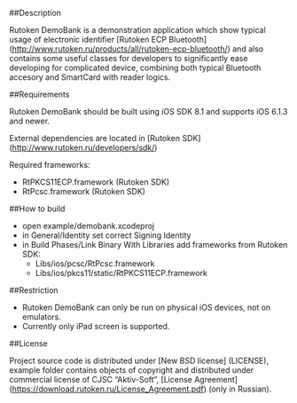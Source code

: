 ##Description

Rutoken DemoBank is a demonstration application which show typical usage of electronic identifier [Rutoken ECP Bluetooth] (http://www.rutoken.ru/products/all/rutoken-ecp-bluetooth/) and also contains some useful classes for developers to significantly ease developing for complicated device, combining both typical Bluetooth accesory and SmartCard with reader logics.

##Requirements

Rutoken DemoBank should be built using iOS SDK 8.1 and supports iOS 6.1.3 and newer.

External dependencies are located in [Rutoken SDK] (http://www.rutoken.ru/developers/sdk/) 

Required frameworks:
* RtPKCS11ECP.framework (Rutoken SDK)
* RtPcsc.framework (Rutoken SDK)

##How to build

* open example/demobank.xcodeproj
* in General/Identity set correct Signing Identity
* in Build Phases/Link Binary With Libraries add frameworks from Rutoken SDK:
	- Libs/ios/pcsc/RtPcsc.framework
	- Libs/ios/pkcs11/static/RtPKCS11ECP.framework

##Restriction

* Rutoken DemoBank can only be run on physical iOS devices, not on emulators.
* Currently only iPad screen is supported.

##License

Project source code is  distributed under [New BSD license] (LICENSE),
example folder contains objects of copyright and distributed under commercial license of CJSC “Aktiv-Soft”, [License Agreement] (https://download.rutoken.ru/License_Agreement.pdf) (only in Russian).
